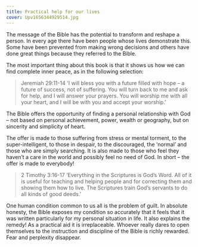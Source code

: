 ```yaml
---
title: Practical help for our lives
cover: Upv1656344929514.jpg
---
```


The message of the Bible has the potential to transform and reshape a person. In every age there have been people whose lives demonstrate this. Some have been prevented from making wrong decisions and others have done great things because they referred to the Bible.

The most important thing about this book is that it shows us how we can find complete inner peace, as in the following selection:

> <callout>Jeremiah 29:11-14</callout>
> 'I will bless you with a future filled with hope – a future of success, not of suffering. You will turn back to me and ask for help, and I will answer your prayers. You will worship me with all your heart, and I will be with you and accept your worship.'

The Bible offers the opportunity of finding a personal relationship with God – not based on personal achievement, power, wealth or geography, but on sincerity and simplicity of heart.

The offer is made to those suffering from stress or mental torment, to the super-intelligent, to those in despair, to the discouraged, the ‘normal’ and those who are simply searching. It is also made to those who feel they haven’t a care in the world and possibly feel no need of God. In short – the offer is made to everybody!

> <callout>2 Timothy 3:16-17</callout>
> 'Everything in the Scriptures is God’s Word. All of it is useful for teaching and helping people and for correcting them and showing them how to live. The Scriptures train God’s servants to do all kinds of good deeds.'

One human condition common to us all is the problem of guilt. In absolute honesty, the Bible exposes my condition so accurately that it feels that it was written particularly for my personal situation in life. It also explains the remedy! As a practical aid it is irreplaceable. Whoever really dares to open themselves to the instruction and discipline of the Bible is richly rewarded. Fear and perplexity disappear.